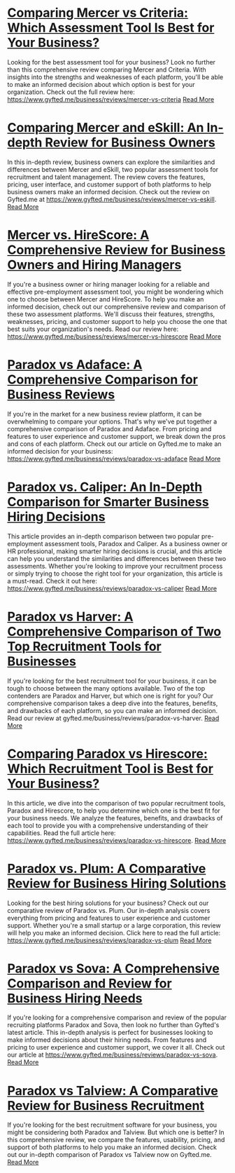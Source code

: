 # [Comparing Mercer vs Criteria: Which Assessment Tool Is Best for Your Business?](https://www.gyfted.me/business/reviews/mercer-vs-criteria)

Looking for the best assessment tool for your business? Look no further than this comprehensive review comparing Mercer and Criteria. With insights into the strengths and weaknesses of each platform, you'll be able to make an informed decision about which option is best for your organization. Check out the full review here: https://www.gyfted.me/business/reviews/mercer-vs-criteria [Read More](https://www.gyfted.me/business/reviews/mercer-vs-criteria)

# [Comparing Mercer and eSkill: An In-depth Review for Business Owners](https://www.gyfted.me/business/reviews/mercer-vs-eskill)

In this in-depth review, business owners can explore the similarities and differences between Mercer and eSkill, two popular assessment tools for recruitment and talent management. The review covers the features, pricing, user interface, and customer support of both platforms to help business owners make an informed decision. Check out the review on Gyfted.me at https://www.gyfted.me/business/reviews/mercer-vs-eskill. [Read More](https://www.gyfted.me/business/reviews/mercer-vs-eskill)

# [Mercer vs. HireScore: A Comprehensive Review for Business Owners and Hiring Managers](https://www.gyfted.me/business/reviews/mercer-vs-hirescore)

If you're a business owner or hiring manager looking for a reliable and effective pre-employment assessment tool, you might be wondering which one to choose between Mercer and HireScore. To help you make an informed decision, check out our comprehensive review and comparison of these two assessment platforms. We'll discuss their features, strengths, weaknesses, pricing, and customer support to help you choose the one that best suits your organization's needs. Read our review here: https://www.gyfted.me/business/reviews/mercer-vs-hirescore [Read More](https://www.gyfted.me/business/reviews/mercer-vs-hirescore)

# [Paradox vs Adaface: A Comprehensive Comparison for Business Reviews](https://www.gyfted.me/business/reviews/paradox-vs-adaface)

If you're in the market for a new business review platform, it can be overwhelming to compare your options. That's why we've put together a comprehensive comparison of Paradox and Adaface. From pricing and features to user experience and customer support, we break down the pros and cons of each platform. Check out our article on Gyfted.me to make an informed decision for your business: https://www.gyfted.me/business/reviews/paradox-vs-adaface [Read More](https://www.gyfted.me/business/reviews/paradox-vs-adaface)

# [Paradox vs. Caliper: An In-Depth Comparison for Smarter Business Hiring Decisions](https://www.gyfted.me/business/reviews/paradox-vs-caliper)

This article provides an in-depth comparison between two popular pre-employment assessment tools, Paradox and Caliper. As a business owner or HR professional, making smarter hiring decisions is crucial, and this article can help you understand the similarities and differences between these two assessments. Whether you're looking to improve your recruitment process or simply trying to choose the right tool for your organization, this article is a must-read. Check it out here: https://www.gyfted.me/business/reviews/paradox-vs-caliper [Read More](https://www.gyfted.me/business/reviews/paradox-vs-caliper)

# [Paradox vs Harver: A Comprehensive Comparison of Two Top Recruitment Tools for Businesses](https://www.gyfted.me/business/reviews/paradox-vs-harver)

If you're looking for the best recruitment tool for your business, it can be tough to choose between the many options available. Two of the top contenders are Paradox and Harver, but which one is right for you? Our comprehensive comparison takes a deep dive into the features, benefits, and drawbacks of each platform, so you can make an informed decision. Read our review at gyfted.me/business/reviews/paradox-vs-harver. [Read More](https://www.gyfted.me/business/reviews/paradox-vs-harver)

# [Comparing Paradox vs Hirescore: Which Recruitment Tool is Best for Your Business?](https://www.gyfted.me/business/reviews/paradox-vs-hirescore)

In this article, we dive into the comparison of two popular recruitment tools, Paradox and Hirescore, to help you determine which one is the best fit for your business needs. We analyze the features, benefits, and drawbacks of each tool to provide you with a comprehensive understanding of their capabilities. Read the full article here: https://www.gyfted.me/business/reviews/paradox-vs-hirescore. [Read More](https://www.gyfted.me/business/reviews/paradox-vs-hirescore)

# [Paradox vs. Plum: A Comparative Review for Business Hiring Solutions](https://www.gyfted.me/business/reviews/paradox-vs-plum)

Looking for the best hiring solutions for your business? Check out our comparative review of Paradox vs. Plum. Our in-depth analysis covers everything from pricing and features to user experience and customer support. Whether you're a small startup or a large corporation, this review will help you make an informed decision. Click here to read the full article: https://www.gyfted.me/business/reviews/paradox-vs-plum [Read More](https://www.gyfted.me/business/reviews/paradox-vs-plum)

# [Paradox vs Sova: A Comprehensive Comparison and Review for Business Hiring Needs](https://www.gyfted.me/business/reviews/paradox-vs-sova)

If you're looking for a comprehensive comparison and review of the popular recruiting platforms Paradox and Sova, then look no further than Gyfted's latest article. This in-depth analysis is perfect for businesses looking to make informed decisions about their hiring needs. From features and pricing to user experience and customer support, we cover it all. Check out our article at https://www.gyfted.me/business/reviews/paradox-vs-sova. [Read More](https://www.gyfted.me/business/reviews/paradox-vs-sova)

# [Paradox vs Talview: A Comparative Review for Business Recruitment](https://www.gyfted.me/business/reviews/paradox-vs-talview)

If you're looking for the best recruitment software for your business, you might be considering both Paradox and Talview. But which one is better? In this comprehensive review, we compare the features, usability, pricing, and support of both platforms to help you make an informed decision. Check out our in-depth comparison of Paradox vs Talview now on Gyfted.me. [Read More](https://www.gyfted.me/business/reviews/paradox-vs-talview)

